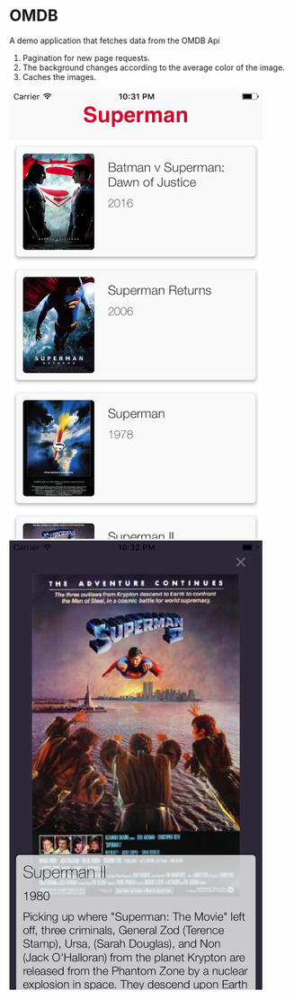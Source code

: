 # OMDB

A demo application that fetches data from the OMDB Api

1. Pagination for new page requests.
2. The background changes according to the average color of the image.
3. Caches the images.


![Search any movie](https://raw.githubusercontent.com/zeroCoder1/OMDB/master/testOmdb/Screenshot.png "Search Any movie") ![View Details](https://raw.githubusercontent.com/zeroCoder1/OMDB/master/testOmdb/Screenshot1.png "View Details")